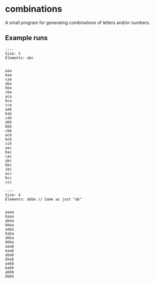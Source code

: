 # combinations

A small program for generating combinations of letters and/or numbers.

## Example runs

```
----
Size: 3
Elements: abc


aaa
baa
caa
aba
bba
cba
aca
bca
cca
aab
bab
cab
abb
bbb
cbb
acb
bcb
ccb
aac
bac
cac
abc
bbc
cbc
acc
bcc
ccc

----
Size: 4  
Elements: abba // Same as just "ab"


aaaa
baaa
abaa
bbaa
aaba
baba
abba
bbba
aaab
baab
abab
bbab
aabb
babb
abbb
bbbb
```
